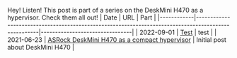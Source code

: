 Hey! Listen! This post is part of a series on the DeskMini H470 as a hypervisor. Check them all out!
| Date       | URL                                                                                                 | Part                           |
|------------|-----------------------------------------------------------------------------------------------------|--------------------------------|
| 2022-09-01 | [Test](/test)                                | test           |
| 2021-06-23 | [ASRock DeskMini H470 as a compact hypervisor](/2021/06/asrock-deskmini-h470-as-a-compact-hypervisor/)            | Initial post about DeskMini H470 |